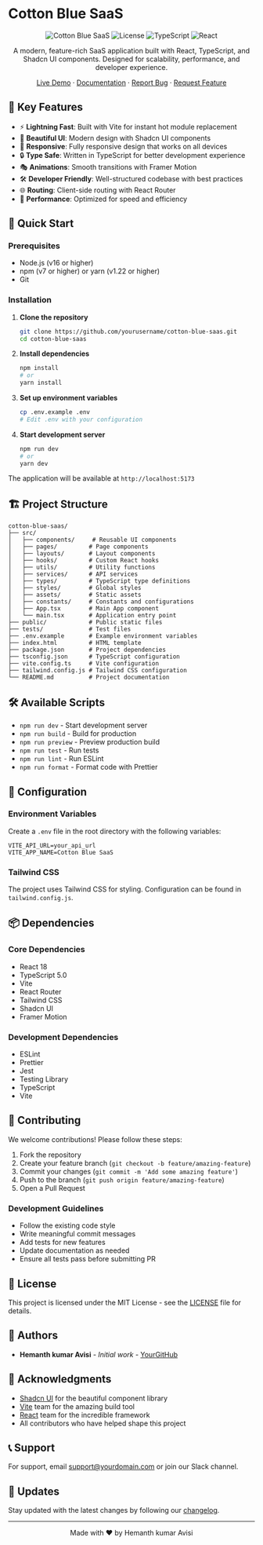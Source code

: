 # Cotton Blue SaaS

<div align="center">

![Cotton Blue SaaS](https://img.shields.io/badge/Cotton%20Blue%20SaaS-React-blue)
![License](https://img.shields.io/badge/license-MIT-green)
![TypeScript](https://img.shields.io/badge/TypeScript-5.0-blue)
![React](https://img.shields.io/badge/React-18.0-blue)

A modern, feature-rich SaaS application built with React, TypeScript, and Shadcn UI components. Designed for scalability, performance, and developer experience.

[Live Demo](https://your-demo-url.com) · [Documentation](https://your-docs-url.com) · [Report Bug](https://github.com/yourusername/cotton-blue-saas/issues) · [Request Feature](https://github.com/yourusername/cotton-blue-saas/issues)

</div>

## 🌟 Key Features

- ⚡ **Lightning Fast**: Built with Vite for instant hot module replacement
- 🎨 **Beautiful UI**: Modern design with Shadcn UI components
- 📱 **Responsive**: Fully responsive design that works on all devices
- 🔒 **Type Safe**: Written in TypeScript for better development experience
- 🎭 **Animations**: Smooth transitions with Framer Motion
- 🛠️ **Developer Friendly**: Well-structured codebase with best practices
- 🌐 **Routing**: Client-side routing with React Router
- 🎯 **Performance**: Optimized for speed and efficiency

## 🚀 Quick Start

### Prerequisites

- Node.js (v16 or higher)
- npm (v7 or higher) or yarn (v1.22 or higher)
- Git

### Installation

1. **Clone the repository**
   ```bash
   git clone https://github.com/yourusername/cotton-blue-saas.git
   cd cotton-blue-saas
   ```

2. **Install dependencies**
   ```bash
   npm install
   # or
   yarn install
   ```

3. **Set up environment variables**
   ```bash
   cp .env.example .env
   # Edit .env with your configuration
   ```

4. **Start development server**
   ```bash
   npm run dev
   # or
   yarn dev
   ```

The application will be available at `http://localhost:5173`

## 🏗️ Project Structure

```
cotton-blue-saas/
├── src/
│   ├── components/     # Reusable UI components
│   ├── pages/         # Page components
│   ├── layouts/       # Layout components
│   ├── hooks/         # Custom React hooks
│   ├── utils/         # Utility functions
│   ├── services/      # API services
│   ├── types/         # TypeScript type definitions
│   ├── styles/        # Global styles
│   ├── assets/        # Static assets
│   ├── constants/     # Constants and configurations
│   ├── App.tsx        # Main App component
│   └── main.tsx       # Application entry point
├── public/            # Public static files
├── tests/             # Test files
├── .env.example       # Example environment variables
├── index.html         # HTML template
├── package.json       # Project dependencies
├── tsconfig.json      # TypeScript configuration
├── vite.config.ts     # Vite configuration
├── tailwind.config.js # Tailwind CSS configuration
└── README.md          # Project documentation
```

## 🛠️ Available Scripts

- `npm run dev` - Start development server
- `npm run build` - Build for production
- `npm run preview` - Preview production build
- `npm run test` - Run tests
- `npm run lint` - Run ESLint
- `npm run format` - Format code with Prettier

## 🔧 Configuration

### Environment Variables

Create a `.env` file in the root directory with the following variables:

```env
VITE_API_URL=your_api_url
VITE_APP_NAME=Cotton Blue SaaS
```

### Tailwind CSS

The project uses Tailwind CSS for styling. Configuration can be found in `tailwind.config.js`.

## 📦 Dependencies

### Core Dependencies

- React 18
- TypeScript 5.0
- Vite
- React Router
- Tailwind CSS
- Shadcn UI
- Framer Motion

### Development Dependencies

- ESLint
- Prettier
- Jest
- Testing Library
- TypeScript
- Vite

## 🤝 Contributing

We welcome contributions! Please follow these steps:

1. Fork the repository
2. Create your feature branch (`git checkout -b feature/amazing-feature`)
3. Commit your changes (`git commit -m 'Add some amazing feature'`)
4. Push to the branch (`git push origin feature/amazing-feature`)
5. Open a Pull Request

### Development Guidelines

- Follow the existing code style
- Write meaningful commit messages
- Add tests for new features
- Update documentation as needed
- Ensure all tests pass before submitting PR

## 📝 License

This project is licensed under the MIT License - see the [LICENSE](LICENSE) file for details.

## 👥 Authors

- **Hemanth kumar Avisi** - *Initial work* - [YourGitHub](https://github.com/yourusername)

## 🙏 Acknowledgments

- [Shadcn UI](https://ui.shadcn.com/) for the beautiful component library
- [Vite](https://vitejs.dev/) team for the amazing build tool
- [React](https://reactjs.org/) team for the incredible framework
- All contributors who have helped shape this project

## 📞 Support

For support, email support@yourdomain.com or join our Slack channel.

## 🔄 Updates

Stay updated with the latest changes by following our [changelog](CHANGELOG.md).

---

<div align="center">
Made with ❤️ by Hemanth kumar Avisi
</div>
